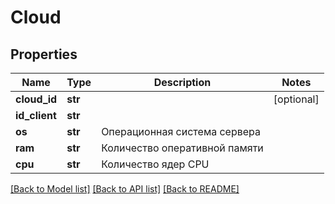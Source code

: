 # Cloud

## Properties
Name | Type | Description | Notes
------------ | ------------- | ------------- | -------------
**cloud_id** | **str** |  | [optional] 
**id_client** | **str** |  | 
**os** | **str** | Операционная система сервера | 
**ram** | **str** | Количество оперативной памяти | 
**cpu** | **str** | Количество ядер CPU | 

[[Back to Model list]](../README.md#documentation-for-models) [[Back to API list]](../README.md#documentation-for-api-endpoints) [[Back to README]](../README.md)

